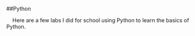 ##Python

&nbsp;&nbsp;&nbsp;&nbsp;Here are a few labs I did for school using Python to learn the basics of Python.